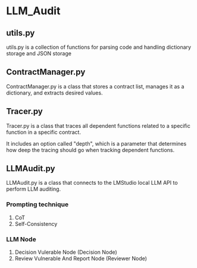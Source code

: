 # LLM_Audit
## utils.py
utils.py is a collection of functions for parsing code and handling dictionary storage and JSON storage

## ContractManager.py
ContractManager.py is a class that stores a contract list, manages it as a dictionary, and extracts desired values.

## Tracer.py
Tracer.py is a class that traces all dependent functions related to a specific function in a specific contract.

It includes an option called "depth", which is a parameter that determines how deep the tracing should go when tracking dependent functions.

## LLMAudit.py
LLMAudit.py is a class that connects to the LMStudio local LLM API to perform LLM auditing.
### Prompting technique
1. CoT
2. Self-Consistency

### LLM Node
1. Decision Vulerable Node (Decision Node)
2. Review Vulnerable And Report Node (Reviewer Node)



